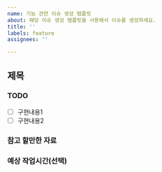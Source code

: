 ```yaml
---
name: 기능 관련 이슈 생성 템플릿
about: 해당 이슈 생성 템플릿을 사용해서 이슈를 생성하세요.
title: ''
labels: feature
assignees: ''

---
```


## 제목

### TODO
- [ ] 구현내용1
- [ ] 구현내용2

### 참고 할만한 자료

### 예상 작업시간(선택)
